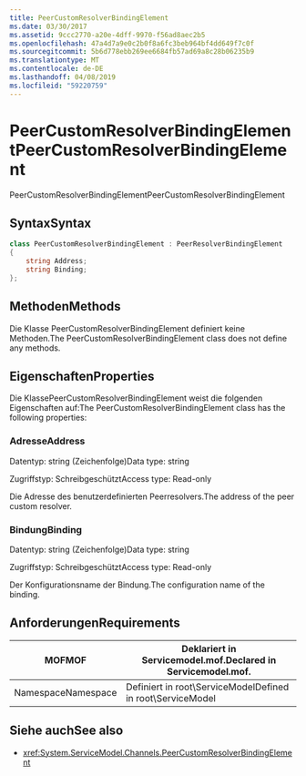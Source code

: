 ```yaml
---
title: PeerCustomResolverBindingElement
ms.date: 03/30/2017
ms.assetid: 9ccc2770-a20e-4dff-9970-f56ad8aec2b5
ms.openlocfilehash: 47a4d7a9e0c2b0f8a6fc3beb964bf4dd649f7c0f
ms.sourcegitcommit: 5b6d778ebb269ee6684fb57ad69a8c28b06235b9
ms.translationtype: MT
ms.contentlocale: de-DE
ms.lasthandoff: 04/08/2019
ms.locfileid: "59220759"
---
```

# <a name="peercustomresolverbindingelement"></a><span data-ttu-id="efeb4-102">PeerCustomResolverBindingElement</span><span class="sxs-lookup"><span data-stu-id="efeb4-102">PeerCustomResolverBindingElement</span></span>
<span data-ttu-id="efeb4-103">PeerCustomResolverBindingElement</span><span class="sxs-lookup"><span data-stu-id="efeb4-103">PeerCustomResolverBindingElement</span></span>  
  
## <a name="syntax"></a><span data-ttu-id="efeb4-104">Syntax</span><span class="sxs-lookup"><span data-stu-id="efeb4-104">Syntax</span></span>  
```csharp
class PeerCustomResolverBindingElement : PeerResolverBindingElement
{  
    string Address;
    string Binding;
};
```  
  
## <a name="methods"></a><span data-ttu-id="efeb4-105">Methoden</span><span class="sxs-lookup"><span data-stu-id="efeb4-105">Methods</span></span>  
 <span data-ttu-id="efeb4-106">Die Klasse PeerCustomResolverBindingElement definiert keine Methoden.</span><span class="sxs-lookup"><span data-stu-id="efeb4-106">The PeerCustomResolverBindingElement class does not define any methods.</span></span>  
  
## <a name="properties"></a><span data-ttu-id="efeb4-107">Eigenschaften</span><span class="sxs-lookup"><span data-stu-id="efeb4-107">Properties</span></span>  
 <span data-ttu-id="efeb4-108">Die KlassePeerCustomResolverBindingElement weist die folgenden Eigenschaften auf:</span><span class="sxs-lookup"><span data-stu-id="efeb4-108">The PeerCustomResolverBindingElement class has the following properties:</span></span>  
  
### <a name="address"></a><span data-ttu-id="efeb4-109">Adresse</span><span class="sxs-lookup"><span data-stu-id="efeb4-109">Address</span></span>  
 <span data-ttu-id="efeb4-110">Datentyp: string (Zeichenfolge)</span><span class="sxs-lookup"><span data-stu-id="efeb4-110">Data type: string</span></span>  
  
 <span data-ttu-id="efeb4-111">Zugriffstyp: Schreibgeschützt</span><span class="sxs-lookup"><span data-stu-id="efeb4-111">Access type: Read-only</span></span>  
  
 <span data-ttu-id="efeb4-112">Die Adresse des benutzerdefinierten Peerresolvers.</span><span class="sxs-lookup"><span data-stu-id="efeb4-112">The address of the peer custom resolver.</span></span>  
  
### <a name="binding"></a><span data-ttu-id="efeb4-113">Bindung</span><span class="sxs-lookup"><span data-stu-id="efeb4-113">Binding</span></span>  
 <span data-ttu-id="efeb4-114">Datentyp: string (Zeichenfolge)</span><span class="sxs-lookup"><span data-stu-id="efeb4-114">Data type: string</span></span>  
  
 <span data-ttu-id="efeb4-115">Zugriffstyp: Schreibgeschützt</span><span class="sxs-lookup"><span data-stu-id="efeb4-115">Access type: Read-only</span></span>  
  
 <span data-ttu-id="efeb4-116">Der Konfigurationsname der Bindung.</span><span class="sxs-lookup"><span data-stu-id="efeb4-116">The configuration name of the binding.</span></span>  
  
## <a name="requirements"></a><span data-ttu-id="efeb4-117">Anforderungen</span><span class="sxs-lookup"><span data-stu-id="efeb4-117">Requirements</span></span>  
  
|<span data-ttu-id="efeb4-118">MOF</span><span class="sxs-lookup"><span data-stu-id="efeb4-118">MOF</span></span>|<span data-ttu-id="efeb4-119">Deklariert in Servicemodel.mof.</span><span class="sxs-lookup"><span data-stu-id="efeb4-119">Declared in Servicemodel.mof.</span></span>|  
|---------|-----------------------------------|  
|<span data-ttu-id="efeb4-120">Namespace</span><span class="sxs-lookup"><span data-stu-id="efeb4-120">Namespace</span></span>|<span data-ttu-id="efeb4-121">Definiert in root\ServiceModel</span><span class="sxs-lookup"><span data-stu-id="efeb4-121">Defined in root\ServiceModel</span></span>|  
  
## <a name="see-also"></a><span data-ttu-id="efeb4-122">Siehe auch</span><span class="sxs-lookup"><span data-stu-id="efeb4-122">See also</span></span>

- <xref:System.ServiceModel.Channels.PeerCustomResolverBindingElement>
